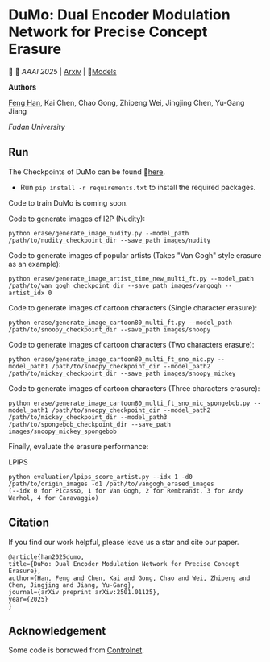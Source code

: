 # DuMo: Dual Encoder Modulation Network for Precise Concept Erasure

🚀 🚀 _AAAI 2025_ | [Arxiv](https://arxiv.org/abs/2501.01125) | 🤗[Models](https://huggingface.co/maplebb/DuMo) 

**Authors**

[Feng Han](https://scholar.google.com.hk/citations?hl=zh-CN&user=oFmRTTkAAAAJ), Kai Chen, Chao Gong, Zhipeng Wei, Jingjing Chen, Yu-Gang Jiang

_Fudan University_

## Run

The Checkpoints of DuMo can be found 🤗[here](https://huggingface.co/maplebb/DuMo). 

* Run `pip install -r requirements.txt` to install the required packages.

Code to train DuMo is coming soon.

Code to generate images of I2P (Nudity):
    
```
python erase/generate_image_nudity.py --model_path /path/to/nudity_checkpoint_dir --save_path images/nudity
```
Code to generate images of popular artists (Takes "Van Gogh" style erasure as an example):

```
python erase/generate_image_artist_time_new_multi_ft.py --model_path /path/to/van_gogh_checkpoint_dir --save_path images/vangogh --artist_idx 0
```
Code to generate images of cartoon characters (Single character erasure):
```
python erase/generate_image_cartoon80_multi_ft.py --model_path /path/to/snoopy_checkpoint_dir --save_path images/snoopy
```
Code to generate images of cartoon characters (Two characters erasure):
```
python erase/generate_image_cartoon80_multi_ft_sno_mic.py --model_path1 /path/to/snoopy_checkpoint_dir --model_path2 /path/to/mickey_checkpoint_dir --save_path images/snoopy_mickey
```
Code to generate images of cartoon characters (Three characters erasure):
```
python erase/generate_image_cartoon80_multi_ft_sno_mic_spongebob.py --model_path1 /path/to/snoopy_checkpoint_dir --model_path2 /path/to/mickey_checkpoint_dir --model_path3 /path/to/spongebob_checkpoint_dir --save_path images/snoopy_mickey_spongebob
```
Finally, evaluate the erasure performance:

LPIPS 

```
python evaluation/lpips_score_artist.py --idx 1 -d0 /path/to/origin_images -d1 /path/to/vangogh_erased_images
(--idx 0 for Picasso, 1 for Van Gogh, 2 for Rembrandt, 3 for Andy Warhol, 4 for Caravaggio)
```
    





## Citation
If you find our work helpful, please leave us a star and cite our paper.
  
  ```
@article{han2025dumo,
  title={DuMo: Dual Encoder Modulation Network for Precise Concept Erasure},
  author={Han, Feng and Chen, Kai and Gong, Chao and Wei, Zhipeng and Chen, Jingjing and Jiang, Yu-Gang},
  journal={arXiv preprint arXiv:2501.01125},
  year={2025}
}
  ```

## Acknowledgement
Some code is borrowed from [Controlnet](https://github.com/lllyasviel/ControlNet).